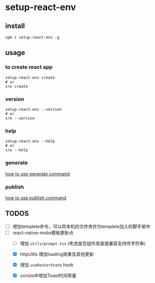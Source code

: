 # setup-react-env

## install
```shell
npm i setup-react-env -g
```

## usage
### to create react app
```shell
setup-react-env create
# or
sre create
```

### version
```shell
setup-react-env --version
# or
sre --version
```

### help
```shell
setup-react-env --help
# or
sre --help
```

### generate
[how to use generate command](https://github.com/HuiWang111/setup-react-env/blob/main/docs/generate.md)

### publish
[how to use publish command](https://github.com/HuiWang111/setup-react-env/blob/main/docs/publish.md)

## TODOS
- [ ] 增加templete命令，可以将本机的文件夹作为templete加入的脚手架中
- [ ] react-native-mobx模板更新点
    - [ ] 增加 `utils/prompt.tsx` (考虑是否组件库直接兼容支持传字符串)
    - [x] httpUtils 增加loading效果及其他更新
    - [x] 增加 `useRouterState` hook
    - [x] consts中增加Toast时间常量
    